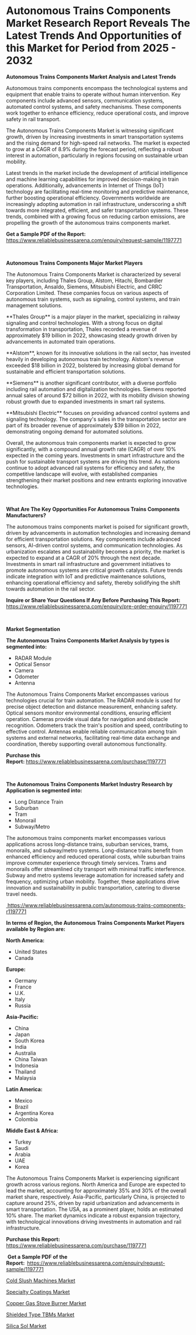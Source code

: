<p><h1>Autonomous Trains Components Market Research Report Reveals The Latest Trends And Opportunities of this Market for Period from 2025 - 2032</h1></p><p><strong>Autonomous Trains Components Market Analysis and Latest Trends</strong></p>
<p><p>Autonomous trains components encompass the technological systems and equipment that enable trains to operate without human intervention. Key components include advanced sensors, communication systems, automated control systems, and safety mechanisms. These components work together to enhance efficiency, reduce operational costs, and improve safety in rail transport.</p><p>The Autonomous Trains Components Market is witnessing significant growth, driven by increasing investments in smart transportation systems and the rising demand for high-speed rail networks. The market is expected to grow at a CAGR of 8.9% during the forecast period, reflecting a robust interest in automation, particularly in regions focusing on sustainable urban mobility. </p><p>Latest trends in the market include the development of artificial intelligence and machine learning capabilities for improved decision-making in train operations. Additionally, advancements in Internet of Things (IoT) technology are facilitating real-time monitoring and predictive maintenance, further boosting operational efficiency. Governments worldwide are increasingly adopting automation in rail infrastructure, underscoring a shift towards more integrated, efficient, and safer transportation systems. These trends, combined with a growing focus on reducing carbon emissions, are propelling the growth of the autonomous trains components market.</p></p>
<p><strong>Get a Sample PDF of the Report:&nbsp;</strong> <a href="https://www.reliablebusinessarena.com/enquiry/request-sample/1197771?utm_campaign=2194&utm_medium=2&utm_source=Github&utm_content=ia&utm_term=30012025&utm_id=autonomous-trains-components">https://www.reliablebusinessarena.com/enquiry/request-sample/1197771</a></p>
<p>&nbsp;</p>
<p><strong>Autonomous Trains Components Major Market Players</strong></p>
<p><p>The Autonomous Trains Components Market is characterized by several key players, including Thales Group, Alstom, Hitachi, Bombardier Transportation, Ansaldo, Siemens, Mitsubishi Electric, and CRRC Corporation Limited. These companies focus on various aspects of autonomous train systems, such as signaling, control systems, and train management solutions.</p><p>**Thales Group** is a major player in the market, specializing in railway signaling and control technologies. With a strong focus on digital transformation in transportation, Thales recorded a revenue of approximately $19 billion in 2022, showcasing steady growth driven by advancements in automated train operations.</p><p>**Alstom**, known for its innovative solutions in the rail sector, has invested heavily in developing autonomous train technology. Alstom's revenue exceeded $18 billion in 2022, bolstered by increasing global demand for sustainable and efficient transportation solutions.</p><p>**Siemens** is another significant contributor, with a diverse portfolio including rail automation and digitalization technologies. Siemens reported annual sales of around $72 billion in 2022, with its mobility division showing robust growth due to expanded investments in smart rail systems.</p><p>**Mitsubishi Electric** focuses on providing advanced control systems and signaling technology. The company's sales in the transportation sector are part of its broader revenue of approximately $39 billion in 2022, demonstrating ongoing demand for automated solutions.</p><p>Overall, the autonomous train components market is expected to grow significantly, with a compound annual growth rate (CAGR) of over 10% expected in the coming years. Investments in smart infrastructure and the push for sustainable transport systems are driving this trend. As nations continue to adopt advanced rail systems for efficiency and safety, the competitive landscape will evolve, with established companies strengthening their market positions and new entrants exploring innovative technologies.</p></p>
<p>&nbsp;</p>
<p><strong>What Are The Key Opportunities For Autonomous Trains Components Manufacturers?</strong></p>
<p><p>The autonomous trains components market is poised for significant growth, driven by advancements in automation technologies and increasing demand for efficient transportation solutions. Key components include advanced sensors, AI-driven control systems, and communication technologies. As urbanization escalates and sustainability becomes a priority, the market is expected to expand at a CAGR of 20% through the next decade. Investments in smart rail infrastructure and government initiatives to promote autonomous systems are critical growth catalysts. Future trends indicate integration with IoT and predictive maintenance solutions, enhancing operational efficiency and safety, thereby solidifying the shift towards automation in the rail sector.</p></p>
<p><strong>Inquire or Share Your Questions If Any Before Purchasing This Report:</strong> <a href="https://www.reliablebusinessarena.com/enquiry/pre-order-enquiry/1197771?utm_campaign=2194&utm_medium=2&utm_source=Github&utm_content=ia&utm_term=30012025&utm_id=autonomous-trains-components">https://www.reliablebusinessarena.com/enquiry/pre-order-enquiry/1197771</a></p>
<p>&nbsp;</p>
<p><strong>Market Segmentation</strong></p>
<p><strong>The Autonomous Trains Components Market Analysis by types is segmented into:</strong></p>
<p><ul><li>RADAR Module</li><li>Optical Sensor</li><li>Camera</li><li>Odometer</li><li>Antenna</li></ul></p>
<p><p>The Autonomous Trains Components Market encompasses various technologies crucial for train automation. The RADAR module is used for precise object detection and distance measurement, enhancing safety. Optical sensors monitor environmental conditions, ensuring efficient operation. Cameras provide visual data for navigation and obstacle recognition. Odometers track the train's position and speed, contributing to effective control. Antennas enable reliable communication among train systems and external networks, facilitating real-time data exchange and coordination, thereby supporting overall autonomous functionality.</p></p>
<p><strong>Purchase this Report:&nbsp;</strong><a href="https://www.reliablebusinessarena.com/purchase/1197771?utm_campaign=2194&utm_medium=2&utm_source=Github&utm_content=ia&utm_term=30012025&utm_id=autonomous-trains-components">https://www.reliablebusinessarena.com/purchase/1197771</a></p>
<p>&nbsp;</p>
<p><strong>The Autonomous Trains Components Market Industry Research by Application is segmented into:</strong></p>
<p><ul><li>Long Distance Train</li><li>Suburban</li><li>Tram</li><li>Monorail</li><li>Subway/Metro</li></ul></p>
<p><p>The autonomous trains components market encompasses various applications across long-distance trains, suburban services, trams, monorails, and subway/metro systems. Long-distance trains benefit from enhanced efficiency and reduced operational costs, while suburban trains improve commuter experience through timely services. Trams and monorails offer streamlined city transport with minimal traffic interference. Subway and metro systems leverage automation for increased safety and frequency, optimizing urban mobility. Together, these applications drive innovation and sustainability in public transportation, catering to diverse travel needs.</p></p>
<p><a href="https://www.reliablebusinessarena.com/autonomous-trains-components-r1197771?utm_campaign=2194&utm_medium=2&utm_source=Github&utm_content=ia&utm_term=30012025&utm_id=autonomous-trains-components">&nbsp;https://www.reliablebusinessarena.com/autonomous-trains-components-r1197771</a></p>
<p><strong>In terms of Region, the Autonomous Trains Components Market Players available by Region are:</strong></p>
<p>
    <p> <strong> North America: </strong>
        <ul>
            <li>United States</li>
            <li>Canada</li>
        </ul>
        </p> 
    <p> <strong> Europe: </strong>
        <ul>
            <li>Germany</li>
            <li>France</li>
            <li>U.K.</li>
            <li>Italy</li>
            <li>Russia</li>
        </ul>
        </p> 
    <p> <strong> Asia-Pacific: </strong>
        <ul>
            <li>China</li>
            <li>Japan</li>
            <li>South Korea</li>
            <li>India</li>
            <li>Australia</li>
            <li>China Taiwan</li>
            <li>Indonesia</li>
            <li>Thailand</li>
            <li>Malaysia</li>
        </ul>
        </p> 
    <p> <strong> Latin America: </strong>
        <ul>
            <li>Mexico</li>
            <li>Brazil</li>
            <li>Argentina Korea</li>
            <li>Colombia</li>
        </ul>
        </p> 
    <p> <strong> Middle East & Africa: </strong>
        <ul>
            <li>Turkey</li>
            <li>Saudi</li>
            <li>Arabia</li>
            <li>UAE</li>
            <li>Korea</li>
        </ul>
    </p>
    </p>
<p><p>The Autonomous Trains Components Market is experiencing significant growth across various regions. North America and Europe are expected to lead the market, accounting for approximately 35% and 30% of the overall market share, respectively. Asia-Pacific, particularly China, is projected to capture around 25%, driven by rapid urbanization and advancements in smart transportation. The USA, as a prominent player, holds an estimated 10% share. The market dynamics indicate a robust expansion trajectory, with technological innovations driving investments in automation and rail infrastructure.</p></p>
<p><strong>Purchase this Report: </strong><a href="https://www.reliablebusinessarena.com/purchase/1197771?utm_campaign=2194&utm_medium=2&utm_source=Github&utm_content=ia&utm_term=30012025&utm_id=autonomous-trains-components">https://www.reliablebusinessarena.com/purchase/1197771</a></p>
<p>&nbsp;<strong>Get a Sample PDF of the Report:&nbsp;&nbsp;</strong><a href="https://www.reliablebusinessarena.com/enquiry/request-sample/1197771?utm_campaign=2194&utm_medium=2&utm_source=Github&utm_content=ia&utm_term=30012025&utm_id=autonomous-trains-components">https://www.reliablebusinessarena.com/enquiry/request-sample/1197771</a></p>
<p><strong></strong></p>
<p><p><a href="https://www.linkedin.com/pulse/cold-slush-machines-market-research-report-2025-2032-ejy9f?utm_campaign=2194&utm_medium=2&utm_source=Github&utm_content=ia&utm_term=30012025&utm_id=autonomous-trains-components">Cold Slush Machines Market</a></p><p><a href="https://github.com/SanjidaKhan901/Market-Research-Report-List-1/blob/main/specialty-coatings-market.md?utm_campaign=2194&utm_medium=2&utm_source=Github&utm_content=ia&utm_term=30012025&utm_id=autonomous-trains-components">Specialty Coatings Market</a></p><p><a href="https://www.linkedin.com/pulse/comprehensive-growth-study-copper-gas-stove-burner-market-yweyc?utm_campaign=2194&utm_medium=2&utm_source=Github&utm_content=ia&utm_term=30012025&utm_id=autonomous-trains-components">Copper Gas Stove Burner Market</a></p><p><a href="https://www.linkedin.com/pulse/global-shielded-type-tbms-market-forecast-2025-2032-expected-yiaee?utm_campaign=2194&utm_medium=2&utm_source=Github&utm_content=ia&utm_term=30012025&utm_id=autonomous-trains-components">Shielded Type TBMs Market</a></p><p><a href="https://github.com/angelajermaine/Market-Research-Report-List-5/blob/main/silica-sol-market.md?utm_campaign=2194&utm_medium=2&utm_source=Github&utm_content=ia&utm_term=30012025&utm_id=autonomous-trains-components">Silica Sol Market</a></p></p>